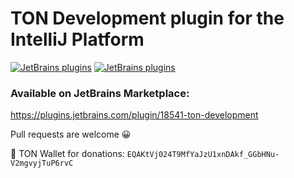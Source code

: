 # TON Development plugin for the IntelliJ Platform

[![JetBrains plugins][plugin-version-svg]][plugin-repo]
[![JetBrains plugins][plugin-downloads-svg]][plugin-repo]

### Available on JetBrains Marketplace:

https://plugins.jetbrains.com/plugin/18541-ton-development

Pull requests are welcome 😀

💎 TON Wallet for donations: `EQAKtVj024T9MfYaJzU1xnDAkf_GGbHNu-V2mgvyjTuP6rvC`

<!-- Badges -->
[plugin-repo]: https://plugins.jetbrains.com/plugin/18541-ton-development
[plugin-version-svg]: https://img.shields.io/jetbrains/plugin/v/18541-ton-development.svg
[plugin-downloads-svg]: https://img.shields.io/jetbrains/plugin/d/18541-ton-development.svg